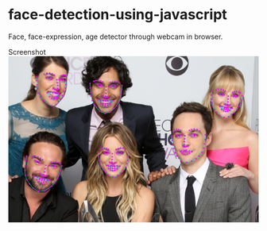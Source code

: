 # face-detection-using-javascript

Face, face-expression, age detector through webcam in browser.

Screenshot
![face detection using js](https://github.com/Arif-un/face-detection-using-javascript/blob/master/test_img/test.jpg?raw=true "face detection")
